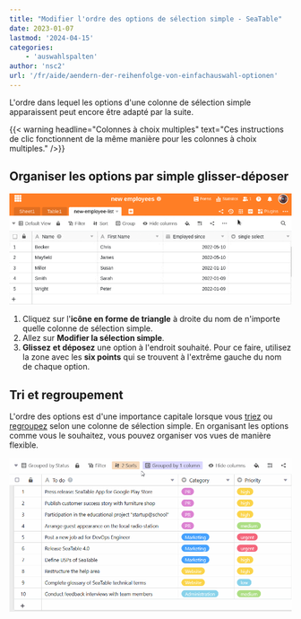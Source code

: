 ```yaml
---
title: "Modifier l'ordre des options de sélection simple - SeaTable"
date: 2023-01-07
lastmod: '2024-04-15'
categories:
    - 'auswahlspalten'
author: 'nsc2'
url: '/fr/aide/aendern-der-reihenfolge-von-einfachauswahl-optionen'
---
```


L'ordre dans lequel les options d'une colonne de sélection simple apparaissent peut encore être adapté par la suite.

{{< warning  headline="Colonnes à choix multiples"  text="Ces instructions de clic fonctionnent de la même manière pour les colonnes à choix multiples." />}}

## Organiser les options par simple glisser-déposer

![Modifier l'ordre des options de sélection simple](images/change-the-order-of-single-select-options.gif)

1. Cliquez sur l'**icône en forme de triangle** à droite du nom de n'importe quelle colonne de sélection simple.
2. Allez sur **Modifier la sélection simple**.
3. **Glissez** **et déposez** une option à l'endroit souhaité. Pour ce faire, utilisez la zone avec les **six points** qui se trouvent à l'extrême gauche du nom de chaque option.

## Tri et regroupement

L'ordre des options est d'une importance capitale lorsque vous [triez](https://seatable.io/fr/docs/ansichtsoptionen/sortieren-von-eintraegen-in-einer-ansicht/) ou [regroupez](https://seatable.io/fr/docs/ansichtsoptionen/gruppieren-von-eintraegen-in-einer-ansicht/) selon une colonne de sélection simple. En organisant les options comme vous le souhaitez, vous pouvez organiser vos vues de manière flexible.

![Modifier l'ordre de tri d'une colonne de sélection simple](images/Sortierung-einer-Einfachauswahl-Spalte-aendern.gif)
